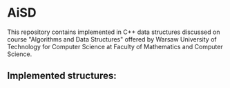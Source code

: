 # AiSD
This repository contains implemented in C++ data structures discussed on course "Algorithms and Data Structures" offered by Warsaw University of Technology for Computer Science at Faculty of Mathematics and Computer Science.
## Implemented structures:
